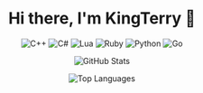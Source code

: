 <h1 align="center">Hi there, I'm KingTerry 👋</h1>

<p align="center">
  <img src="https://img.shields.io/badge/C++-00599C?style=flat-square&logo=c%2B%2B&logoColor=white" alt="C++">
  <img src="https://img.shields.io/badge/C%23-239120?style=flat-square&logo=c-sharp&logoColor=white" alt="C#">
  <img src="https://img.shields.io/badge/Lua-2C2D72?style=flat-square&logo=lua&logoColor=white" alt="Lua">
  <img src="https://img.shields.io/badge/Ruby-CC342D?style=flat-square&logo=ruby&logoColor=white" alt="Ruby">
  <img src="https://img.shields.io/badge/Python-3776AB?style=flat-square&logo=python&logoColor=white" alt="Python">
  <img src="https://img.shields.io/badge/Go-00ADD8?style=flat-square&logo=go&logoColor=white" alt="Go">
</p>

<p align="center">
  <img src="https://github-readme-stats.vercel.app/api?username=hypix&show_icons=true&theme=radical" alt="GitHub Stats">
</p>

<p align="center">
  <img src="https://github-readme-stats.vercel.app/api/top-langs/?username=hypix&layout=compact&theme=radical" alt="Top Languages">
</p>

